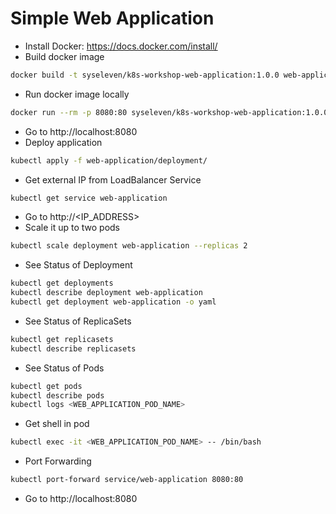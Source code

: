 # Simple Web Application

* Install Docker: https://docs.docker.com/install/
* Build docker image

```sh
docker build -t syseleven/k8s-workshop-web-application:1.0.0 web-application/
```

* Run docker image locally

```sh
docker run --rm -p 8080:80 syseleven/k8s-workshop-web-application:1.0.0
```

* Go to http://localhost:8080
* Deploy application

```sh
kubectl apply -f web-application/deployment/
```

* Get external IP from LoadBalancer Service

```sh
kubectl get service web-application
```

* Go to http://<IP_ADDRESS>
* Scale it up to two pods

```sh
kubectl scale deployment web-application --replicas 2
```

* See Status of Deployment

```sh
kubectl get deployments
kubectl describe deployment web-application
kubectl get deployment web-application -o yaml
```

* See Status of ReplicaSets

```sh
kubectl get replicasets
kubectl describe replicasets
```

* See Status of Pods

```sh
kubectl get pods
kubectl describe pods
kubectl logs <WEB_APPLICATION_POD_NAME>
```

* Get shell in pod

```sh
kubectl exec -it <WEB_APPLICATION_POD_NAME> -- /bin/bash
```

* Port Forwarding

```sh
kubectl port-forward service/web-application 8080:80
```

* Go to http://localhost:8080
